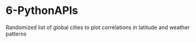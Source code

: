 # 6-PythonAPIs
Randomized list of global cities to plot correlations in latitude and weather patterns
